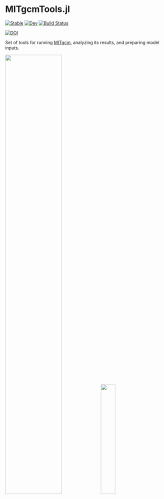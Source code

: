 # MITgcmTools.jl

[![Stable](https://img.shields.io/badge/docs-stable-blue.svg)](https://gaelforget.github.io/MITgcmTools.jl/stable)
[![Dev](https://img.shields.io/badge/docs-dev-blue.svg)](https://gaelforget.github.io/MITgcmTools.jl/dev)
[![Build Status](https://travis-ci.org/gaelforget/MITgcmTools.jl.svg?branch=master)](https://travis-ci.org/gaelforget/MITgcmTools.jl)

[![DOI](https://zenodo.org/badge/236192181.svg)](https://zenodo.org/badge/latestdoi/236192181)

Set of tools for running [MITgcm](https://mitgcm.readthedocs.io/en/latest/?badge=latest), analyzing its results, and preparing model inputs.

<img src="https://user-images.githubusercontent.com/20276764/111042787-12377e00-840d-11eb-8ddb-64cc1cfd57fd.png" width="60%"> 

<img src="https://user-images.githubusercontent.com/20276764/97648227-970b9780-1a2a-11eb-81c4-65ec2c87efc6.png" width="30%">  

